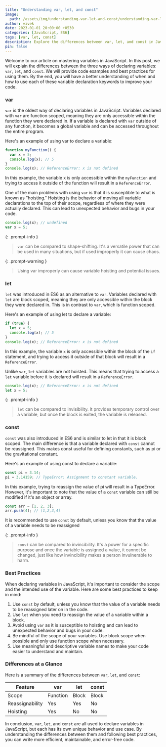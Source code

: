 ```yaml
---
title: "Understanding var, let, and const"
image:
  path: /assets/img/understanding-var-let-and-const/understanding-var-let-and-const-p.png
author: vivek
date: 2023-01-01 20:00:00 +0530
categories: [JavaScript, ES6]
tags: [var, let, const]
description: Explore the differences between var, let, and const in JavaScript and gain a deep understanding of variable declarations. Master the scope and variable lifetime in your code.
pin: false
---
```


Welcome to our article on mastering variables in JavaScript. In this post, we will explain the differences between the three ways of declaring variables: `var`, `let`, and `const`. We will provide code examples and best practices for using them. By the end, you will have a better understanding of when and how to use each of these variable declaration keywords to improve your code.

### var

`var` is the oldest way of declaring variables in JavaScript. Variables declared with `var` are function scoped, meaning they are only accessible within the function they were declared in. If a variable is declared with `var` outside of any function, it becomes a global variable and can be accessed throughout the entire program.

Here's an example of using var to declare a variable:

```javascript
function myFunction() {
  var x = 5;
  console.log(x); // 5
}
console.log(x); // ReferenceError: x is not defined
```

In this example, the variable x is only accessible within the `myFunction` and trying to access it outside of the function will result in a `ReferenceError`.

One of the main problems with using `var` is that it is susceptible to what is known as "hoisting." Hoisting is the behavior of moving all variable declarations to the top of their scope, regardless of where they were actually declared. This can lead to unexpected behavior and bugs in your code.

```javascript
console.log(x); // undefined
var x = 5;
```

>

{: .prompt-info }

> `var` can be compared to shape-shifting. It's a versatile power that can be used in many situations, but if used improperly it can cause chaos.

{: .prompt-warning }

> Using var improperly can cause variable hoisting and potential issues.

### let

`let` was introduced in ES6 as an alternative to `var`. Variables declared with `let` are block scoped, meaning they are only accessible within the block they were declared in. This is in contrast to `var`, which is function scoped.

Here's an example of using let to declare a variable:

```javascript
if (true) {
  let x = 5;
  console.log(x); // 5
}
console.log(x); // ReferenceError: x is not defined
```

In this example, the variable `x` is only accessible within the block of the `if` statement, and trying to access it outside of that block will result in a `ReferenceError`.

Unlike `var`, `let` variables are not hoisted. This means that trying to access a `let` variable before it is declared will result in a `ReferenceError`.

```javascript
console.log(x); // ReferenceError: x is not defined
let x = 5;
```

{: .prompt-info }

> `let` can be compared to invisibility. It provides temporary control over a variable, but once the block is exited, the variable is released.

### const

`const` was also introduced in ES6 and is similar to let in that it is block scoped. The main difference is that a variable declared with `const` cannot be reassigned. This makes const useful for defining constants, such as pi or the gravitational constant.

Here's an example of using const to declare a variable:

```javascript
const pi = 3.14;
pi = 3.14159; // TypeError: Assignment to constant variable.
```

In this example, trying to reassign the value of pi will result in a TypeError. However, it's important to note that the value of a `const` variable can still be modified if it's an object or array.

```javascript
const arr = [1, 2, 3];
arr.push(4); // [1,2,3,4]
```

It is recommended to use `const` by default, unless you know that the value of a variable needs to be reassigned

{: .prompt-info }

> `const` can be compared to invincibility. It's a power for a specific purpose and once the variable is assigned a value, it cannot be changed, just like how invincibility makes a person invulnerable to harm.

### Best Practices

When declaring variables in JavaScript, it's important to consider the scope and the intended use of the variable. Here are some best practices to keep in mind:

1. Use `const` by default, unless you know that the value of a variable needs to be reassigned later on in the code.
2. Use `let` when you need to reassign the value of a variable within a block.
3. Avoid using `var` as it is susceptible to hoisting and can lead to unexpected behavior and bugs in your code.
4. Be mindful of the scope of your variables. Use block scope when possible and only use function scope when necessary.
5. Use meaningful and descriptive variable names to make your code easier to understand and maintain.

### Differences at a Glance

Here is a summary of the differences between `var`, `let`, and `const`:

| Feature         | var      | let   | const |
| --------------- | -------- | ----- | ----- |
| Scope           | Function | Block | Block |
| Reassignability | Yes      | Yes   | No    |
| Hoisting        | Yes      | No    | No    |

In conclusion, `var`, `let`, and `const` are all used to declare variables in JavaScript, but each has its own unique behavior and use case. By understanding the differences between them and following best practices, you can write more efficient, maintainable, and error-free code.
